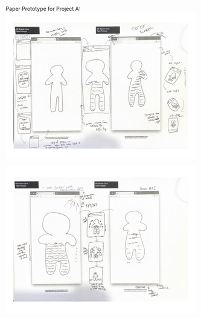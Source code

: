 Paper Prototype for Project A:
![pp 1](assets/Cindy_ABC_projectA_pp_1.jpg)

![pp 2](assets/Cindy_ABC_projectA_pp_2.jpg)

